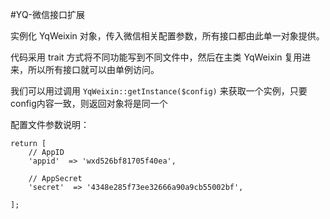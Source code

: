 #YQ-微信接口扩展

实例化 YqWeixin 对象，传入微信相关配置参数，所有接口都由此单一对象提供。

代码采用 trait 方式将不同功能写到不同文件中，然后在主类 YqWeixin 复用进来，所以所有接口就可以由单例访问。

我们可以用过调用 `YqWeixin::getInstance($config)` 来获取一个实例，只要config内容一致，则返回对象将是同一个

配置文件参数说明：
```
return [
    // AppID
    'appid'  => 'wxd526bf81705f40ea',

    // AppSecret
    'secret'  => '4348e285f73ee32666a90a9cb55002bf',

];
```
